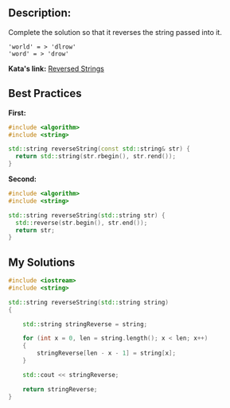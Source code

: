 ## Description:

Complete the solution so that it reverses the string passed into it.

    'world' = > 'dlrow'
    'word' = > 'drow'

**Kata's link:** [Reversed Strings](https://www.codewars.com/kata/5168bb5dfe9a00b126000018/cpp)

## Best Practices

**First:**
```cpp
#include <algorithm>
#include <string>

std::string reverseString(const std::string& str) {
  return std::string(str.rbegin(), str.rend());
}
```

**Second:**
```cpp
#include <algorithm>
#include <string>

std::string reverseString(std::string str) {
  std::reverse(str.begin(), str.end());
  return str;
}
```

## My Solutions
```cpp
#include <iostream>
#include <string>

std::string reverseString(std::string string)
{

    std::string stringReverse = string;

    for (int x = 0, len = string.length(); x < len; x++)
    {
        stringReverse[len - x - 1] = string[x];
    }

    std::cout << stringReverse;

    return stringReverse;
}
```